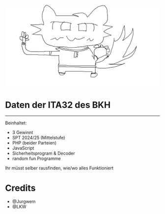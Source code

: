![Pic](/1.Jahr/art.png)
# Daten der ITA32 des BKH
--------------------------------------------
Beinhaltet:
- 3 Gewinnt
- SPT 2024/25 (Mittelstufe)
- PHP (beider Parteien)
- JavaScript
- Sicherheitsprogram & Decoder
- random fun Programme

Ihr müsst selber rausfinden, wie/wo alles Funktioniert


# Credits

- @Jurgwem
- @LKW